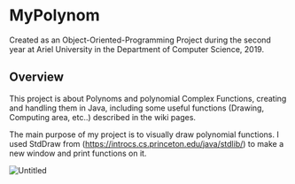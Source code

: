 # MyPolynom
Created as an Object-Oriented-Programming Project during the second year at Ariel University
in the Department of Computer Science, 2019.

## Overview
This project is about Polynoms and polynomial Complex Functions, creating and handling them in Java, including some
useful functions (Drawing, Computing area, etc..) described in the wiki pages.

The main purpose of my project is to visually draw polynomial functions.
I used StdDraw from (https://introcs.cs.princeton.edu/java/stdlib/) to make a new window and print functions on it.

![Untitled](https://user-images.githubusercontent.com/57401163/70557882-6578ac00-1b8c-11ea-8b72-5dd3fa8391d2.png)
